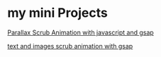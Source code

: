 # my mini Projects
[Parallax Scrub Animation with javascript and gsap](https://github.com/SeifallahHashemi/vite/tree/Parallax_Scrub_Animation_js_GSAP)

[text and images scrub animation with gsap](https://github.com/SeifallahHashemi/vite/tree/Scrub_Animation_gsap)